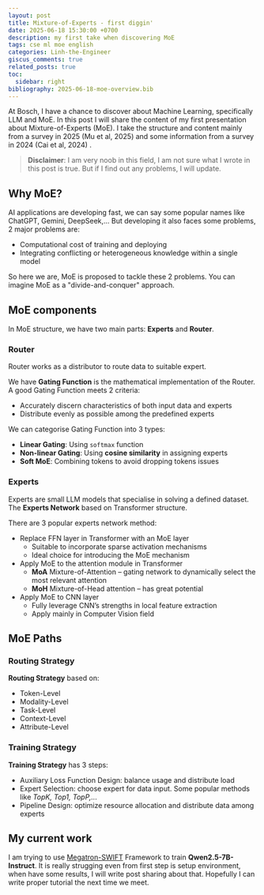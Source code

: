 ```yaml
---
layout: post
title: Mixture-of-Experts - first diggin'
date: 2025-06-18 15:30:00 +0700
description: my first take when discovering MoE
tags: cse ml moe english
categories: Linh-the-Engineer
giscus_comments: true
related_posts: true
toc:
  sidebar: right
bibliography: 2025-06-18-moe-overview.bib
---
```


At Bosch, I have a chance to discover about Machine Learning, specifically LLM and MoE. In this post I will share the content of my first presentation about Mixture-of-Experts (MoE). I take the structure and content mainly from a survey in 2025 (Mu et al, 2025) <d-cite key="mu2025comprehensive"></d-cite> and some information from a survey in 2024 (Cai et al, 2024) <d-cite key="cai2024survey"></d-cite>.

> **Disclaimer**: I am very noob in this field, I am not sure what I wrote in this post is true. But if I find out any problems, I will update.

## Why MoE?

AI applications are developing fast, we can say some popular names like ChatGPT, Gemini, DeepSeek,... But developing it also faces some problems, 2 major problems are:

- Computational cost of training and deploying
- Integrating conflicting or heterogeneous knowledge within a single model

So here we are, MoE is proposed to tackle these 2 problems. You can imagine MoE as a "divide-and-conquer" approach. 

## MoE components

In MoE structure, we have two main parts: **Experts** and **Router**.

### Router

Router works as a distributor to route data to suitable expert.

We have **Gating Function** is the mathematical implementation of the Router. A good Gating Function meets 2 criteria:

- Accurately discern characteristics of both input data and experts
- Distribute evenly as possible among the predefined experts

We can categorise Gating Function into 3 types:

- **Linear Gating**: Using `softmax` function
- **Non-linear Gating**: Using **cosine similarity** in assigning experts
- **Soft MoE**: Combining tokens to avoid dropping tokens issues

### Experts

Experts are small LLM models that specialise in solving a defined dataset. The **Experts Network** based on Transformer <d-cite key="vaswani2017attention"></d-cite> structure.

There are 3 popular experts network method:

- Replace FFN layer in Transformer with an MoE layer
  - Suitable to incorporate sparse activation mechanisms
  - Ideal choice for introducing the MoE mechanism
- Apply MoE to the attention module in Transformer
	- **MoA** <d-cite key="wang2024moa"></d-cite> Mixture-of-Attention – gating network to dynamically select the most relevant attention
	- **MoH** <d-cite key="jin2024moh"></d-cite> Mixture-of-Head attention – has great potential
- Apply MoE to CNN layer
	- Fully leverage CNN’s strengths in local feature extraction 
	- Apply mainly in Computer Vision field

## MoE Paths

### Routing Strategy

**Routing Strategy** based on:

- Token-Level
- Modality-Level
- Task-Level
- Context-Level
- Attribute-Level

### Training Strategy

**Training Strategy** has 3 steps:

- Auxiliary Loss Function Design: balance usage and distribute load
- Expert Selection: choose expert for data input. Some popular methods like *TopK, Top1, TopP,...*
- Pipeline Design: optimize resource allocation and distribute data among experts

## My current work

I am trying to use [Megatron-SWIFT](https://swift.readthedocs.io/en/latest/Instruction/Megatron-SWIFT-Training.html) Framework to train **Qwen2.5-7B-Instruct**<d-cite key="qwen2.5"></d-cite>. It is really strugging even from first step is setup environment, when have some results, I will write post sharing about that. Hopefully I can write proper tutorial the next time we meet.
